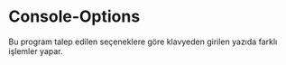 # Console-Options
Bu program talep edilen seçeneklere göre klavyeden girilen yazıda farklı işlemler yapar.
